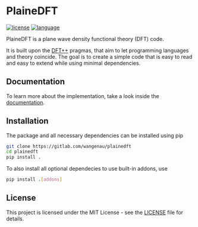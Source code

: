 # PlaineDFT
[![license](https://img.shields.io/badge/license-MIT-green)](https://gitlab.com/wangenau/plainedft/-/blob/master/LICENSE)
[![language](https://img.shields.io/badge/language-Python3-blue)](https://www.python.org/)

PlaineDFT is a plane wave density functional theory (DFT) code.

It is built upon the [DFT++](https://arxiv.org/abs/cond-mat/9909130) pragmas, that aim to let programming languages and theory coincide.
The goal is to create a simple code that is easy to read and easy to extend while using minimal dependencies.

## Documentation

To learn more about the implementation, take a look inside the [documentation](https://wangenau.gitlab.io/plainedft/).

## Installation

The package and all necessary dependencies can be installed using pip

```bash
git clone https://gitlab.com/wangenau/plainedft
cd plainedft
pip install .
```

To also install all optional dependecies to use built-in addons, use

```bash
pip install .[addons]
```

## License

This project is licensed under the MIT License - see the [LICENSE](https://gitlab.com/wangenau/plainedft/-/blob/master/LICENSE) file for details.

